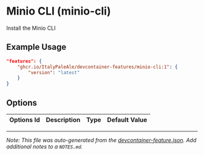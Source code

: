 
# Minio CLI (minio-cli)

Install the Minio CLI

## Example Usage

```json
"features": {
    "ghcr.io/ItalyPaleAle/devcontainer-features/minio-cli:1": {
        "version": "latest"
    }
}
```

## Options

| Options Id | Description | Type | Default Value |
|-----|-----|-----|-----|




---

_Note: This file was auto-generated from the [devcontainer-feature.json](https://github.com/ItalyPaleAle/devcontainer-features/blob/main/src/minio-cli/devcontainer-feature.json).  Add additional notes to a `NOTES.md`._
